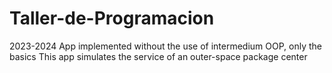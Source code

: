 # Taller-de-Programacion
2023-2024
App implemented without the use of intermedium OOP, only the basics
This app simulates the service of an outer-space package center
